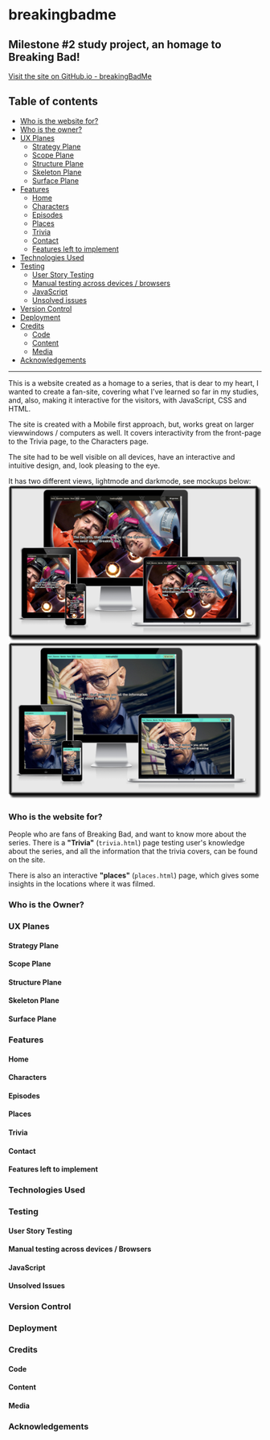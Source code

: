 # breakingbadme
## Milestone #2 study project, an homage to Breaking Bad!

[Visit the site on GitHub.io - breakingBadMe](https://michaeldijk.github.io/breakingbadme/)

## Table of contents
* [Who is the website for?](LINKCOMESHERE)
* [Who is the owner?](LINKCOMESHERE)
* [UX Planes](LINKCOMESHERE)
	* [Strategy Plane](LINKCOMESHERE)
	* [Scope Plane](LINKCOMESHERE)
	* [Structure Plane](LINKCOMESHERE)
	* [Skeleton Plane](LINKCOMESHERE)
    * [Surface Plane](LINKCOMESHERE)
* [Features](LINKCOMESHERE)
	* [Home](LINKCOMESHERE)
    * [Characters](LINKCOMESHERE)
    * [Episodes](LINKCOMESHERE)
    * [Places](LINKCOMESHERE)
    * [Trivia](LINKCOMESHERE)
    * [Contact](LINKCOMESHERE)
    * [Features left to implement](LINKCOMESHERE)
* [Technologies Used](LINKCOMESHERE)
* [Testing](LINKCOMESHERE)
    * [User Story Testing](LINKCOMESHERE)
    * [Manual testing across devices / browsers](LINKCOMESHERE)
    * [JavaScript](LINKCOMESHERE)
    * [Unsolved issues](LINKCOMESHERE)
* [Version Control](LINKCOMESHERE)
* [Deployment](LINKCOMESHERE)
* [Credits](LINKCOMESHERE)
    * [Code](LINKCOMESHERE)
    * [Content](LINKCOMESHERE)
    * [Media](LINKCOMESHERE)
* [Acknowledgements](LINKCOMESHERE)

---

This is a website created as a homage to a series, that is dear to my heart, I wanted to create a fan-site, covering what I've learned so far in my studies, and, also, making it interactive for the visitors, with JavaScript, CSS and HTML.

The site is created with a Mobile first approach, but, works great on larger viewwindows / computers as well. It covers interactivity from the front-page to the Trivia page, to the Characters page.

The site had to be well visible on all devices, have an interactive and intuitive design, and, look pleasing to the eye.

It has two different views, lightmode and darkmode, see mockups below:
![image](https://raw.githubusercontent.com/michaeldijk/breakingbadme/main/assets/readMeFiles/mockUps/darkMode.png)
![image](https://raw.githubusercontent.com/michaeldijk/breakingbadme/main/assets/readMeFiles/mockUps/lightMode.png)

### Who is the website for?
People who are fans of Breaking Bad, and want to know more about the series. There is a **"Trivia"** (`trivia.html`) page testing user's knowledge about the series, and all the information that the trivia covers, can be found on the site. 

There is also an interactive **"places"** (`places.html`) page, which gives some insights in the locations where it was filmed.

### Who is the Owner?

### UX Planes
#### Strategy Plane
#### Scope Plane
#### Structure Plane
#### Skeleton Plane
#### Surface Plane

### Features
#### Home
#### Characters
#### Episodes
#### Places
#### Trivia
#### Contact
#### Features left to implement

### Technologies Used

### Testing
#### User Story Testing
#### Manual testing across devices / Browsers
#### JavaScript
#### Unsolved Issues

### Version Control

### Deployment

### Credits
#### Code
#### Content
#### Media

### Acknowledgements